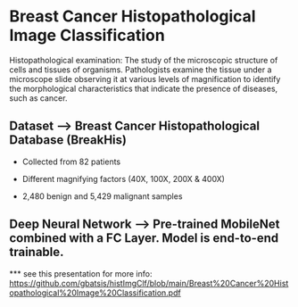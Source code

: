 # Breast Cancer Histopathological Image Classification

Histopathological examination: The study of the microscopic structure of cells and tissues of organisms. Pathologists examine the tissue under a microscope slide observing it at various levels of magnification to identify the morphological characteristics that indicate the presence of diseases, such as cancer.

## Dataset --> Breast Cancer Histopathological Database (BreakHis)

* Collected from 82 patients

* Different magnifying factors (40X, 100X, 200X & 400X)

* 2,480 benign and 5,429 malignant samples 

## Deep Neural Network --> Pre-trained MobileNet combined with a FC Layer. Model is end-to-end trainable.

*** see this presentation for more info: https://github.com/gbatsis/histImgClf/blob/main/Breast%20Cancer%20Histopathological%20Image%20Classification.pdf
